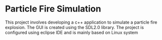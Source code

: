 # Particle Fire Simulation

This project involves developing a c++ application to simulate a particle fire explosion. The GUI is created using the SDL2.0 library.
The project is configured using eclipse IDE and is mainly based on Linux system

